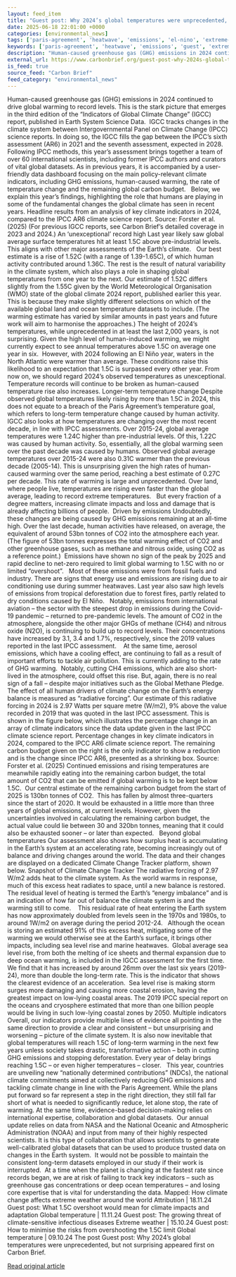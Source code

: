 ```yaml
---
layout: feed_item
title: "Guest post: Why 2024’s global temperatures were unprecedented, but not surprising"
date: 2025-06-18 22:01:00 +0000
categories: [environmental_news]
tags: ['paris-agreement', 'heatwave', 'emissions', 'el-nino', 'extreme-weather', 'hurricanes', 'atlantic-region', 'fossil-fuels', 'ipcc', 'climate-science']
keywords: ['paris-agreement', 'heatwave', 'emissions', 'guest', 'extreme-weather', 'el-nino', 'global', 'post']
description: "Human-caused greenhouse gas (GHG) emissions in 2024 continued to drive global warming to record levels"
external_url: https://www.carbonbrief.org/guest-post-why-2024s-global-temperatures-were-unprecedented-but-not-surprising/
is_feed: true
source_feed: "Carbon Brief"
feed_category: "environmental_news"
---
```


Human-caused greenhouse gas (GHG) emissions in 2024 continued to drive global warming to record levels. This is the stark picture that emerges in the third edition of the “Indicators of Global Climate Change” (IGCC) report, published in Earth System Science Data.&nbsp; IGCC tracks changes in the climate system between Intergovernmental Panel on Climate Change (IPCC) science reports. In doing so, the IGCC fills the gap between the IPCC’s sixth assessment (AR6) in 2021 and the seventh assessment, expected in 2028. Following IPCC methods, this year’s assessment brings together a team of over 60 international scientists, including former IPCC authors and curators of vital global datasets. As in previous years, it is accompanied by a user-friendly data dashboard focusing on the main policy-relevant climate indicators, including GHG emissions, human-caused warming, the rate of temperature change and the remaining global carbon budget.&nbsp;&nbsp; Below, we explain this year’s findings, highlighting the role that humans are playing in some of the fundamental changes the global climate has seen in recent years. Headline results from an analysis of key climate indicators in 2024, compared to the IPCC AR6 climate science report. Source: Forster et al. (2025) (For previous IGCC reports, see Carbon Brief’s detailed coverage in 2023 and 2024.) An ‘unexceptional’ record high Last year likely saw global average surface temperatures hit at least 1.5C above pre-industrial levels. This aligns with other major assessments of the Earth’s climate.&nbsp;&nbsp; Our best estimate is a rise of 1.52C (with a range of 1.39-1.65C), of which human activity contributed around 1.36C. The rest is the result of natural variability in the climate system, which also plays a role in shaping global temperatures from one year to the next. Our estimate of 1.52C differs slightly from the 1.55C given by the World Meteorological Organisation (WMO) state of the global climate 2024 report, published earlier this year. This is because they make slightly different selections on which of the available global land and ocean temperature datasets to include. (The warming estimate has varied by similar amounts in past years and future work will aim to harmonise the approaches.) The height of 2024’s temperatures, while unprecedented in at least the last 2,000 years, is not surprising. Given the high level of human-induced warming, we might currently expect to see annual temperatures above 1.5C on average one year in six.&nbsp; However, with 2024 following an El Niño year, waters in the North Atlantic were warmer than average. These conditions raise this likelihood to an expectation that 1.5C is surpassed every other year. From now on, we should regard 2024’s observed temperatures as unexceptional. Temperature records will continue to be broken as human-caused temperature rise also increases. Longer-term temperature change Despite observed global temperatures likely rising by more than 1.5C in 2024, this does not equate to a breach of the Paris Agreement&#8217;s temperature goal, which refers to long-term temperature change caused by human activity. IGCC also looks at how temperatures are changing over the most recent decade, in line with IPCC assessments. Over 2015-24, global average temperatures were 1.24C higher than pre-industrial levels. Of this, 1.22C was caused by human activity. So, essentially, all the global warming seen over the past decade was caused by humans. Observed global average temperatures over 2015-24 were also 0.31C warmer than the previous decade (2005-14). This is unsurprising given the high rates of human-caused warming over the same period, reaching a best estimate of 0.27C per decade. This rate of warming is large and unprecedented. Over land, where people live, temperatures are rising even faster than the global average, leading to record extreme temperatures.&nbsp;&nbsp; But every fraction of a degree matters, increasing climate impacts and loss and damage that is already affecting billions of people.&nbsp; Driven by emissions Undoubtedly, these changes are being caused by GHG emissions remaining at an all-time high. Over the last decade, human activities have released, on average, the equivalent of around 53bn tonnes of CO2 into the atmosphere each year. (The figure of 53bn tonnes expresses the total warming effect of CO2 and other greenhouse gases, such as methane and nitrous oxide, using CO2 as a reference point.)&nbsp; Emissions have shown no sign of the peak by 2025 and rapid decline to net-zero required to limit global warming to 1.5C with no or limited “overshoot”.&nbsp;&nbsp; Most of these emissions were from fossil fuels and industry. There are signs that energy use and emissions are rising due to air conditioning use during summer heatwaves. Last year also saw high levels of emissions from tropical deforestation due to forest fires, partly related to dry conditions caused by El Niño.&nbsp;&nbsp; Notably, emissions from international aviation – the sector with the steepest drop in emissions during the Covid-19 pandemic – returned to pre-pandemic levels. The amount of CO2 in the atmosphere, alongside the other major GHGs of methane (CH4) and nitrous oxide (N2O), is continuing to build up to record levels. Their concentrations have increased by 3.1, 3.4 and 1.7%, respectively, since the 2019 values reported in the last IPCC assessment.&nbsp;&nbsp;&nbsp; At the same time, aerosol emissions, which have a cooling effect, are continuing to fall as a result of important efforts to tackle air pollution. This is currently adding to the rate of GHG warming.&nbsp; Notably, cutting CH4 emissions, which are also short-lived in the atmosphere, could offset this rise. But, again, there is no real sign of a fall –&nbsp;despite major initiatives such as the Global Methane Pledge. The effect of all human drivers of climate change on the Earth’s energy balance is measured as “radiative forcing”. Our estimate of this radiative forcing in 2024 is 2.97 Watts per square metre (W/m2), 9% above the value recorded in 2019 that was quoted in the last IPCC assessment. This is shown in the figure below, which illustrates the percentage change in an array of climate indicators since the data update given in the last IPCC climate science report. Percentage changes in key climate indicators in 2024, compared to the IPCC AR6 climate science report. The remaining carbon budget given on the right is the only indicator to show a reduction and is the change since IPCC AR6, presented as a shrinking box. Source: Forster et al. (2025) Continued emissions and rising temperatures are meanwhile rapidly eating into the remaining carbon budget, the total amount of CO2 that can be emitted if global warming is to be kept below 1.5C.&nbsp; Our central estimate of the remaining carbon budget from the start of 2025 is 130bn tonnes of CO2.&nbsp; This has fallen by almost three-quarters since the start of 2020. It would be exhausted in a little more than three years of global emissions, at current levels. However, given the uncertainties involved in calculating the remaining carbon budget, the actual value could lie between 30 and 320bn tonnes, meaning that it could also be exhausted sooner – or later than expected.&nbsp;&nbsp; Beyond global temperatures Our assessment also shows how surplus heat is accumulating in the Earth’s system at an accelerating rate, becoming increasingly out of balance and driving changes around the world. The data and their changes are displayed on a dedicated Climate Change Tracker platform, shown below. Snapshot of Climate Change Tracker The radiative forcing of 2.97 W/m2 adds heat to the climate system. As the world warms in response, much of this excess heat radiates to space, until a new balance is restored. The residual level of heating is termed the Earth’s “energy imbalance” and is an indication of how far out of balance the climate system is and the warming still to come.&nbsp;&nbsp;&nbsp; This residual rate of heat entering the Earth system has now approximately doubled from levels seen in the 1970s and 1980s, to around 1W/m2 on average during the period 2012-24.&nbsp;&nbsp; Although the ocean is storing an estimated 91% of this excess heat, mitigating some of the warming we would otherwise see at the Earth’s surface, it brings other impacts, including sea level rise and marine heatwaves.&nbsp; Global average sea level rise, from both the melting of ice sheets and thermal expansion due to deep ocean warming, is included in the IGCC assessment for the first time.&nbsp; We find that it has increased by around 26mm over the last six years (2019-24), more than double the long-term rate. This is the indicator that shows the clearest evidence of an acceleration.&nbsp; Sea level rise is making storm surges more damaging and causing more coastal erosion, having the greatest impact on low-lying coastal areas. The 2019 IPCC special report on the oceans and cryosphere estimated that more than one billion people would be living in such low-lying coastal zones by 2050. Multiple indicators Overall, our indicators provide multiple lines of evidence all pointing in the same direction to provide a clear and consistent – but unsurprising and worsening – picture of the climate system. It is also now inevitable that global temperatures will reach 1.5C of long-term warming in the next few years unless society takes drastic, transformative action – both in cutting GHG emissions and stopping deforestation. Every year of delay brings reaching 1.5C – or even higher temperatures – closer.&nbsp;&nbsp; This year, countries are unveiling new “nationally determined contributions” (NDCs), the national climate commitments aimed at collectively reducing GHG emissions and tackling climate change in line with the Paris Agreement. While the plans put forward so far represent a step in the right direction, they still fall far short of what is needed to significantly reduce, let alone stop, the rate of warming. At the same time, evidence-based decision-making relies on international expertise, collaboration and global datasets.&nbsp; Our annual update relies on data from NASA and the National Oceanic and Atmospheric Administration (NOAA) and input from many of their highly respected scientists. It is this type of collaboration that allows scientists to generate well-calibrated global datasets that can be used to produce trusted data on changes in the Earth system.&nbsp; It would not be possible to maintain the consistent long-term datasets employed in our study if their work is interrupted.&nbsp; At a time when the planet is changing at the fastest rate since records began, we are at risk of failing to track key indicators – such as greenhouse gas concentrations or deep ocean temperatures – and losing core expertise that is vital for understanding the data. Mapped: How climate change affects extreme weather around the world Attribution | 18.11.24 Guest post: What 1.5C overshoot would mean for climate impacts and adaptation Global temperature | 11.11.24 Guest post: The growing threat of climate-sensitive infectious diseases Extreme weather | 15.10.24 Guest post: How to minimise the risks from overshooting the 1.5C limit Global temperature | 09.10.24 The post Guest post: Why 2024’s global temperatures were unprecedented, but not surprising appeared first on Carbon Brief.

[Read original article](https://www.carbonbrief.org/guest-post-why-2024s-global-temperatures-were-unprecedented-but-not-surprising/)

